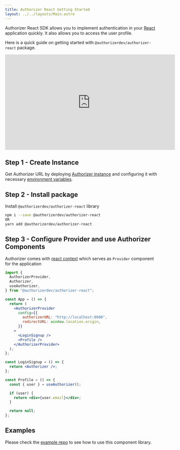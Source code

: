 ```yaml
---
title: Authorizer React Getting Started
layout: ../../layouts/Main.astro
---
```


Authorizer React SDK allows you to implement authentication in your [React](https://reactjs.org/) application quickly. It also allows you to access the user profile.

Here is a quick guide on getting started with `@authorizerdev/authorizer-react` package.

<div class="video-container">
  <iframe class="frame" width="560" height="315" src="https://www.youtube.com/embed/2aOTuwkfYvM" title="YouTube video player" frameborder="0" allow="accelerometer; autoplay; clipboard-write; encrypted-media; gyroscope; picture-in-picture" allowfullscreen></iframe>
</div>

## Step 1 - Create Instance

Get Authorizer URL by deploying [Authorizer instance](/deployment) and configuring it with necessary [environment variables](/core/env).

## Step 2 - Install package

Install `@authorizerdev/authorizer-react` library

```sh
npm i --save @authorizerdev/authorizer-react
OR
yarn add @authorizerdev/authorizer-react
```

## Step 3 - Configure Provider and use Authorizer Components

Authorizer comes with [react context](https://reactjs.org/docs/context.html) which serves as `Provider` component for the application

```jsx
import {
  AuthorizerProvider,
  Authorizer,
  useAuthorizer,
} from "@authorizerdev/authorizer-react";

const App = () => {
  return (
    <AuthorizerProvider
      config={{
        authorizerURL: "http://localhost:8080",
        redirectURL: window.location.origin,
      }}
    >
      <LoginSignup />
      <Profile />
    </AuthorizerProvider>
  );
};

const LoginSignup = () => {
  return <Authorizer />;
};

const Profile = () => {
  const { user } = useAuthorizer();

  if (user) {
    return <div>{user.email}</div>;
  }

  return null;
};
```

## Examples

Please check the [example repo](https://github.com/authorizerdev/examples) to see how to use this component library.
